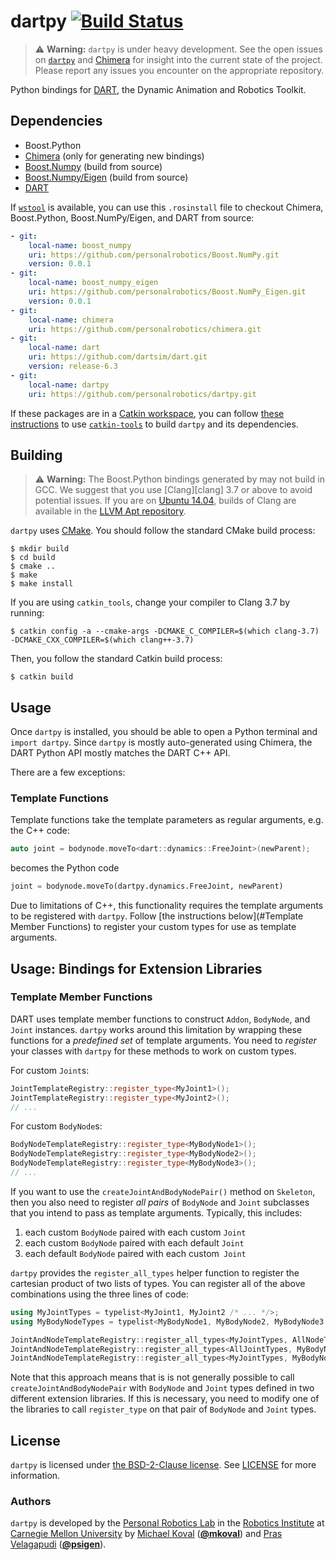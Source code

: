 # dartpy [![Build Status](https://travis-ci.org/personalrobotics/dartpy.svg?branch=master)](https://travis-ci.org/personalrobotics/dartpy) #

> :warning: **Warning:** `dartpy` is under heavy development. See the open
> issues on [`dartpy`](https://github.com/personalrobotics/dartpy/issues) and
> [Chimera](https://github.com/personalrobotics/chimera/issues) for insight
> into the current state of the project. Please report any issues you
> encounter on the appropriate repository.

Python bindings for [DART][dart], the Dynamic Animation and Robotics Toolkit.


## Dependencies

* Boost.Python
* [Chimera][chimera] (only for generating new bindings)
* [Boost.Numpy][boost_numpy] (build from source)
* [Boost.Numpy/Eigen][boost_numpy_eigen] (build from source)
* [DART][dart]

If [`wstool`][wstool] is available, you can use this `.rosinstall` file to
checkout Chimera, Boost.Python, Boost.NumPy/Eigen, and DART from source:
```yaml
- git:
    local-name: boost_numpy
    uri: https://github.com/personalrobotics/Boost.NumPy.git
    version: 0.0.1
- git:
    local-name: boost_numpy_eigen
    uri: https://github.com/personalrobotics/Boost.NumPy_Eigen.git
    version: 0.0.1
- git:
    local-name: chimera
    uri: https://github.com/personalrobotics/chimera.git
- git:
    local-name: dart
    uri: https://github.com/dartsim/dart.git
    version: release-6.3
- git:
    local-name: dartpy
    uri: https://github.com/personalrobotics/dartpy.git
```

If these packages are in a [Catkin workspace][catkin_workspace], you can follow
[these instructions][prl_dev] to use [`catkin-tools`][catkin_tools] to build
`dartpy` and its dependencies.

## Building

> :warning: **Warning:** The Boost.Python bindings generated by may not build
> in GCC. We suggest that you use [Clang][clang] 3.7 or above to avoid
> potential issues. If you are on [Ubuntu 14.04][ubuntu1404], builds of Clang
> are available in the [LLVM Apt repository][llvm_apt].

`dartpy` uses [CMake][cmake]. You should follow the standard CMake build
process:
```console
$ mkdir build
$ cd build
$ cmake ..
$ make
$ make install
```

If you are using `catkin_tools`, change your compiler to Clang 3.7 by running:
```console
$ catkin config -a --cmake-args -DCMAKE_C_COMPILER=$(which clang-3.7) -DCMAKE_CXX_COMPILER=$(which clang++-3.7)
```
Then, you follow the standard Catkin build process:
```console
$ catkin build
```

## Usage

Once `dartpy` is installed, you should be able to open a Python terminal and
`import dartpy`. Since `dartpy` is mostly auto-generated using Chimera, the
DART Python API mostly matches the DART C++ API.

There are a few exceptions:

### Template Functions

Template functions take the template parameters as regular arguments, e.g. the
C++ code:
```c++
auto joint = bodynode.moveTo<dart::dynamics::FreeJoint>(newParent);
```
becomes the Python code
```python
joint = bodynode.moveTo(dartpy.dynamics.FreeJoint, newParent)
```

Due to limitations of C++, this functionality requires the template arguments
to be registered with `dartpy`. Follow [the instructions below](#Template Member Functions)
to register your custom types for use as template arguments.


## Usage: Bindings for Extension Libraries

### Template Member Functions
DART uses template member functions to construct `Addon`, `BodyNode`, and
`Joint` instances. `dartpy` works around this limitation by wrapping these
functions for a *predefined set* of template arguments. You need to *register*
your classes with `dartpy` for these methods to work on custom types.

For custom `Joint`s:
```c++
JointTemplateRegistry::register_type<MyJoint1>();
JointTemplateRegistry::register_type<MyJoint2>();
// ...
```

For custom `BodyNode`s:
```c++
BodyNodeTemplateRegistry::register_type<MyBodyNode1>();
BodyNodeTemplateRegistry::register_type<MyBodyNode2>();
BodyNodeTemplateRegistry::register_type<MyBodyNode3>();
// ...
```

If you want to use the `createJointAndBodyNodePair()` method on `Skeleton`,
then you also need to register *all pairs* of `BodyNode` and `Joint` subclasses
that you intend to pass as template arguments. Typically, this includes:

1. each custom `BodyNode` paired with each custom `Joint`
2. each custom `BodyNode` paired with each default `Joint`
3. each default `BodyNode` paired with each custom` Joint`

`dartpy` provides the `register_all_types` helper function to register the
cartesian product of two lists of types. You can register all of the above
combinations using the three lines of code:
```c++
using MyJointTypes = typelist<MyJoint1, MyJoint2 /* ... */>;
using MyBodyNodeTypes = typelist<MyBodyNode1, MyBodyNode2, MyBodyNode3 /* ... */>;

JointAndNodeTemplateRegistry::register_all_types<MyJointTypes, AllNodeTypes>();
JointAndNodeTemplateRegistry::register_all_types<AllJointTypes, MyBodyNodeTypes>();
JointAndNodeTemplateRegistry::register_all_types<MyJointTypes, MyBodyNodeTypes>();
```

Note that this approach means that is is not generally possible to call
`createJointAndBodyNodePair` with `BodyNode` and `Joint` types defined in two
different extension libraries. If this is necessary, you need to modify one of
the libraries to call `register_type` on that pair of `BodyNode` and `Joint`
types.

## License

`dartpy` is licensed under [the BSD-2-Clause license](https://opensource.org/licenses/BSD-2-Clause). See [LICENSE](https://github.com/personalrobotics/dartpy/blob/master/LICENSE) for more information.

### Authors ###

`dartpy` is developed by the [Personal Robotics Lab][prl] in the [Robotics
Institute][ri] at [Carnegie Mellon University][cmu] by [Michael Koval][mkoval]
([**@mkoval**][mkoval_github]) and [Pras Velagapudi][psigen]
([**@psigen**][psigen_github]).


[boost_numpy]: https://github.com/personalrobotics/Boost.NumPy
[boost_numpy_eigen]: https://github.com/personalrobotics/Boost.NumPy_Eigen
[chimera]: https://github.com/personalrobotics/chimera
[cmake]: https://cmake.org/
[cmu]: http://www.cmu.edu
[dart]: http://dartsim.github.io/
[llvm_apt]: http://llvm.org/apt/
[mkoval]: http://mkoval.org
[mkoval_github]: https://github.com/mkoval
[prl]: https://personalrobotics.ri.cmu.edu
[prl_dev]: https://www.personalrobotics.ri.cmu.edu/software/development-environment
[psigen]: http://www.snowbotic.com/
[psigen_github]: http://github.com/psigen
[ri]: https://www.ri.cmu.edu
[ubuntu1404]: http://releases.ubuntu.com/14.04/
[wstool]: http://wiki.ros.org/wstool
[catkin_workspace]: http://wiki.ros.org/catkin/workspaces
[catkin_tools]: https://catkin-tools.readthedocs.org/en/latest/
